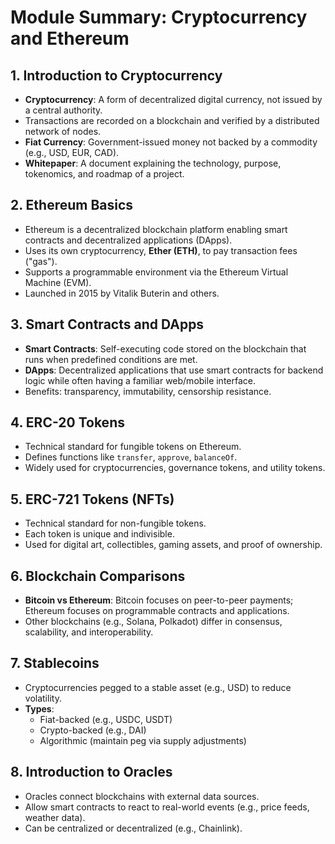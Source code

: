 # Module Summary: Cryptocurrency and Ethereum

## 1. Introduction to Cryptocurrency

- **Cryptocurrency**: A form of decentralized digital currency, not issued by a central authority.
- Transactions are recorded on a blockchain and verified by a distributed network of nodes.
- **Fiat Currency**: Government-issued money not backed by a commodity (e.g., USD, EUR, CAD).
- **Whitepaper**: A document explaining the technology, purpose, tokenomics, and roadmap of a project.

## 2. Ethereum Basics

- Ethereum is a decentralized blockchain platform enabling smart contracts and decentralized applications (DApps).
- Uses its own cryptocurrency, **Ether (ETH)**, to pay transaction fees ("gas").
- Supports a programmable environment via the Ethereum Virtual Machine (EVM).
- Launched in 2015 by Vitalik Buterin and others.

## 3. Smart Contracts and DApps

- **Smart Contracts**: Self-executing code stored on the blockchain that runs when predefined conditions are met.
- **DApps**: Decentralized applications that use smart contracts for backend logic while often having a familiar web/mobile interface.
- Benefits: transparency, immutability, censorship resistance.

## 4. ERC-20 Tokens

- Technical standard for fungible tokens on Ethereum.
- Defines functions like `transfer`, `approve`, `balanceOf`.
- Widely used for cryptocurrencies, governance tokens, and utility tokens.

## 5. ERC-721 Tokens (NFTs)

- Technical standard for non-fungible tokens.
- Each token is unique and indivisible.
- Used for digital art, collectibles, gaming assets, and proof of ownership.

## 6. Blockchain Comparisons

- **Bitcoin vs Ethereum**: Bitcoin focuses on peer-to-peer payments; Ethereum focuses on programmable contracts and applications.
- Other blockchains (e.g., Solana, Polkadot) differ in consensus, scalability, and interoperability.

## 7. Stablecoins

- Cryptocurrencies pegged to a stable asset (e.g., USD) to reduce volatility.
- **Types**:
  - Fiat-backed (e.g., USDC, USDT)
  - Crypto-backed (e.g., DAI)
  - Algorithmic (maintain peg via supply adjustments)

## 8. Introduction to Oracles

- Oracles connect blockchains with external data sources.
- Allow smart contracts to react to real-world events (e.g., price feeds, weather data).
- Can be centralized or decentralized (e.g., Chainlink).
